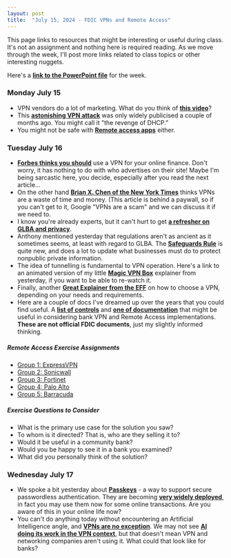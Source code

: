 ```yaml
---
layout: post
title:  "July 15, 2024 - FDIC VPNs and Remote Access"
---
```


This page links to resources that might be interesting or useful during class. It's not an assignment and nothing here is required reading. As we move through the week, I'll post more links related to class topics or other interesting nuggets.

Here's a [**link to the PowerPoint file**](https://class.hillvt.com/assets/FDIC-VPNRA-20240716.pptx) for the week.

### Monday July 15

- VPN vendors do a lot of marketing. What do you think of [**this video**](https://www.youtube.com/watch?v=WVDQEoe6ZWY)?
- This [**astonishing VPN attack**](https://arstechnica.com/security/2024/05/novel-attack-against-virtually-all-vpn-apps-neuters-their-entire-purpose/) was only widely publicised a couple of months ago. You might call it "the revenge of DHCP."
- You might not be safe with [**Remote access apps**](https://www.theregister.com/2024/06/28/teamviewer_network_breach/?td=keepreading) either.

### Tuesday July 16

- [**Forbes thinks you should**](https://www.forbes.com/advisor/business/software/vpn-uses/) use a VPN for your online finance. Don't worry, it has nothing to do with who advertises on their site! Maybe I'm being sarcastic here, you decide, especially after you read the next article...
- On the other hand [**Brian X. Chen of the New York Times**](https://www.nytimes.com/2021/10/06/technology/personaltech/are-vpns-worth-it.html?searchResultPosition=1) thinks VPNs are a waste of time and money. (This article is behind a paywall, so if you can't get to it, Google "VPNs are a scam" and we can discuss it if we need to.
- I know you're already experts, but it can't hurt to get [**a refresher on GLBA and privacy**](https://digitalguardian.com/blog/what-glba-compliance-understanding-data-protection-requirements-gramm-leach-bliley-act).
- Anthony mentioned yesterday that regulations aren't as ancient as it sometimes seems, at least with regard to GLBA. The [**Safeguards Rule**](https://www.ftc.gov/business-guidance/blog/2024/05/safeguards-rule-notification-requirement-now-effect) is quite new, and does a lot to update what businesses must do to protect nonpublic private information.
- The idea of tunnelling is fundamental to VPN operation. Here's a link to an animated version of my little [**Magic VPN Box**](https://boingit.com/fdic/fdic-vpn/MagicVPNs.mp4) explainer from yesterday, if you want to be able to re-watch it. 
- Finally, another [**Great Explainer from the EFF**](https://ssd.eff.org/module/choosing-vpn-thats-right-you) on how to choose a VPN, depending on your needs and requirements.
- Here are a couple of docs I've dreamed up over the years that you could find useful. A [**list of controls**](https://class.hillvt.com/assets/VPNRA-Controls.docx) and [**one of documentation**](https://class.hillvt.com/assets/VPNRA-Docs.docx) that might be useful in considering bank VPN and Remote Access implementations. **These are not official FDIC documents**, just my slightly informed thinking.

##### Remote Access Exercise Assignments

- [Group 1: ExpressVPN](https://www.expressvpn.com/)
- [Group 2: Sonicwall](https://www.sonicwall.com/products/remote-access/)
- [Group 3: Fortinet](https://www.fortinet.com/solutions/enterprise-midsize-business/work-from--anywhere)
- [Group 4: Palo Alto](https://www.paloaltonetworks.com/sase/globalprotect)
- [Group 5: Barracuda](https://www.barracuda.com/products/network-protection/secureedge/zero-trust-access)
  
##### Exercise Questions to Consider

- What is the primary use case for the solution you saw?
- To whom is it directed? That is, who are they selling it to?
- Would it be useful in a community bank?
- Would you be happy to see it in a bank you examined?
- What did you personally think of the solution?

### Wednesday July 17

- We spoke a bit yesterday about [**Passkeys**](https://fidoalliance.org/passkeys/) - a way to support secure passwordless authentication. They are becoming [**very widely deployed**](https://fidoalliance.org/passkeys-directory/), in fact you may use them now for some online transactions. Are you aware of this in your online life now?
- You can't do anything today without encountering an Artificial Intelligence angle, and [**VPNs are no exception**](https://medium.com/@44dying/the-impact-of-ai-on-vpn-security-predictive-threat-detection-and-response-d371a34c71c0). We may not see [**AI doing its work in the VPN context**](https://www.makeuseof.com/how-does-ai-work-in-vpns/), but that doesn't mean VPN and networking companies aren't using it. What could that look like for banks?
